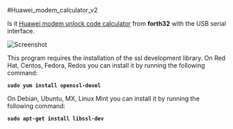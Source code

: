 #Huawei_modem_calculator_v2

Is it [Huawei modem unlock code calculator](https://github.com/forth32/huaweicalc) from **forth32** with the USB serial interface.

![Screenshot](https://github.com/bigbigmdm/Huawei_modem_calculator_v2/blob/main/img/huawei_calc.png)

This program requires the installation of the ssl development library.
On Red Hat, Centos, Fedora, Redos you can install it by running the following command:

**`sudo yum install openssl-devel`**

On Debian, Ubuntu, MX, Linux Mint you can install it by running the following command:

**`sudo apt-get install libssl-dev`**
